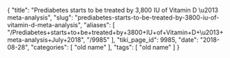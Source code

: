 {
    "title": "Prediabetes starts to be treated by 3,800 IU of Vitamin D \u2013 meta-analysis",
    "slug": "prediabetes-starts-to-be-treated-by-3800-iu-of-vitamin-d-meta-analysis",
    "aliases": [
        "/Prediabetes+starts+to+be+treated+by+3800+IU+of+Vitamin+D+\u2013+meta-analysis+July+2018",
        "/9985"
    ],
    "tiki_page_id": 9985,
    "date": "2018-08-28",
    "categories": [
        "old name"
    ],
    "tags": [
        "old name"
    ]
}
